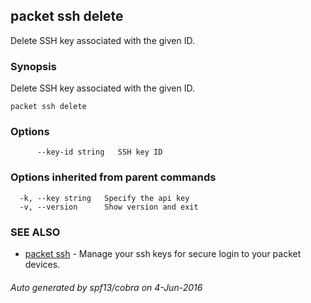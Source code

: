 ## packet ssh delete

Delete SSH key associated with the given ID.

### Synopsis


Delete SSH key associated with the given ID.

```
packet ssh delete
```

### Options

```
      --key-id string   SSH key ID
```

### Options inherited from parent commands

```
  -k, --key string   Specify the api key
  -v, --version      Show version and exit
```

### SEE ALSO
* [packet ssh](packet_ssh.md)	 - Manage your ssh keys for secure login to your packet devices.

###### Auto generated by spf13/cobra on 4-Jun-2016
